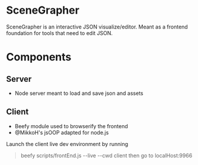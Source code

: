 SceneGrapher
============

SceneGrapher is an interactive JSON visualize/editor. Meant as a frontend foundation for tools that need to edit JSON.

Components
==========

Server
------
* Node server meant to load and save json and assets


Client
------
* Beefy module used to browserify the frontend
* @MikkoH's jsOOP adapted for node.js

Launch the client live dev environment by running 
>beefy scripts/frontEnd.js --live --cwd client
then go to localHost:9966
